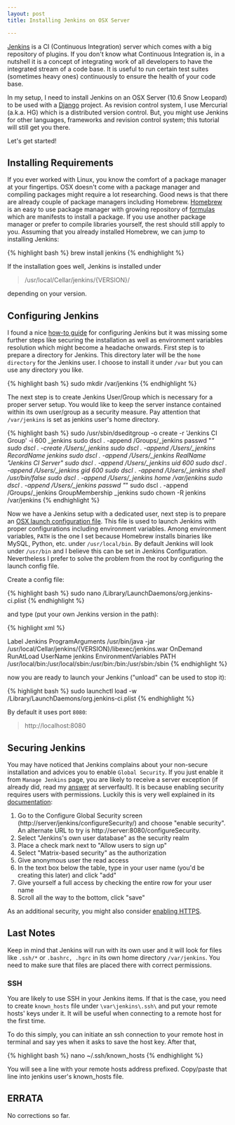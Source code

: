 ```yaml
---
layout: post
title: Installing Jenkins on OSX Server

---
```

[Jenkins](http://jenkins-ci.org "Jenkins Official Website") is a CI (Continuous Integration) server which comes with a big repository of plugins. If you don't know what Continuous Integration is, in a nutshell it is a concept of integrating work of all developers to have the integrated stream of a code base. It is useful to run certain test suites (sometimes heavy ones) continuously to ensure the health of your code base.

In my setup, I need to install Jenkins on an OSX Server (10.6 Snow Leopard) to be used with a [Django](https://www.djangoproject.com "Django Official Website") project. As revision control system, I use Mercurial (a.k.a. HG) which is a distributed version control. But, you might use Jenkins for other languages, frameworks and revision control system; this tutorial will still get you there.

Let's get started!

## Installing Requirements ##
If you ever worked with Linux, you know the comfort of a package manager at your fingertips. OSX doesn't come with a package manager and compiling packages might require a lot researching. Good news is that there are already couple of package managers including Homebrew. [Homebrew](http://brew.sh "Homebrew Official Website") is an easy to use package manager with growing repository of [formulas](https://github.com/Homebrew/homebrew/tree/master/Library/Formula) which are manifests to install a package. If you use another package manager or prefer to compile libraries yourself, the rest should still apply to you. Assuming that you already installed Homebrew, we can jump to installing Jenkins:

{% highlight bash %}
brew install jenkins
{% endhighlight %}

If the installation goes well, Jenkins is installed under 

>/usr/local/Cellar/jenkins/{VERSION}/

depending on your version.

## Configuring Jenkins ##
I found a nice [how-to guide](http://shashikantjagtap.net/adventures-with-jenkins-macosx-linux/) for configuring Jenkins but it was missing some further steps like securing the installation as well as environment variables resolution which might become a headache onwards. First step is to prepare a directory for Jenkins. This directory later will be the `home directory`
for the Jenkins user. I choose to install it under `/var` but you can use any directory you like.

{% highlight bash %}
sudo mkdir /var/jenkins
{% endhighlight %}

The next step is to create Jenkins User/Group which is necessary for a proper server setup. You would like to keep the server instance contained within its own user/group as a security measure. Pay attention that `/var/jenkins` is set as jenkins user's home directory.

{% highlight bash %}
sudo /usr/sbin/dseditgroup -o create -r 'Jenkins CI Group' -i 600 _jenkins
sudo dscl . -append /Groups/_jenkins passwd "*"
sudo dscl . -create /Users/_jenkins
sudo dscl . -append /Users/_jenkins RecordName jenkins
sudo dscl . -append /Users/_jenkins RealName "Jenkins CI Server"
sudo dscl . -append /Users/_jenkins uid 600
sudo dscl . -append /Users/_jenkins gid 600
sudo dscl . -append /Users/_jenkins shell /usr/bin/false
sudo dscl . -append /Users/_jenkins home /var/jenkins
sudo dscl . -append /Users/_jenkins passwd "*"
sudo dscl . -append /Groups/_jenkins GroupMembership _jenkins
sudo chown -R jenkins /var/jenkins
{% endhighlight %}

Now we have a Jenkins setup with a dedicated user, next step is to prepare an [OSX launch configuration file](https://developer.apple.com/library/mac/documentation/Darwin/Reference/ManPages/man5/launchd.plist.5.html). This file is used to launch Jenkins with proper configurations including environment variables. Among environment variables, `PATH` is the one I set because Homebrew installs binaries like MySQL, Python, etc. under `/usr/local/bin`. By default Jenkins will look under `/usr/bin` and I believe this can be set in Jenkins Configuration. Nevertheless I prefer to solve the problem from the root by configuring the launch config file.

Create a config file:

{% highlight bash %}
sudo nano /Library/LaunchDaemons/org.jenkins-ci.plist
{% endhighlight %}

and type (put your own Jenkins version in the path):

{% highlight xml %}
<?xml version="1.0" encoding="UTF-8"?>
<!DOCTYPE plist PUBLIC "-//Apple//DTD PLIST 1.0//EN" "http://www.apple.com/DTDs/PropertyList-1.0.dtd">
<plist version="1.0">
<dict>
<key>Label</key>
<string>Jenkins</string>
<key>ProgramArguments</key>
<array>
<string>/usr/bin/java</string>
<string>-jar</string>
<string>/usr/local/Cellar/jenkins/{VERSION}/libexec/jenkins.war</string>
</array>
<key>OnDemand</key>
<false/>
<key>RunAtLoad</key>
<true/>
<key>UserName</key>
<string>jenkins</string>
<key>EnvironmentVariables</key>
<dict>
    <key>PATH</key>
    <string>/usr/local/bin:/usr/local/sbin:/usr/bin:/bin:/usr/sbin:/sbin</string>
</dict>
</dict>
</plist>
{% endhighlight %}

now you are ready to launch your Jenkins ("unload" can be used to stop it):

{% highlight bash %}
sudo launchctl load -w /Library/LaunchDaemons/org.jenkins-ci.plist
{% endhighlight %}

By default it uses port `8080`:

> http://localhost:8080


## Securing Jenkins ##
You may have noticed that Jenkins complains about your non-secure installation and advices you to enable `Global Security`. If you just enable it from `Manage Jenkins` page, you are likely to receive a server exception (if already did, read my [answer](http://serverfault.com/a/603926/149369) at serverfault). It is because enabling security requires users with permissions. Luckily this is very well explained in its [documentation](https://wiki.jenkins-ci.org/display/JENKINS/Standard+Security+Setup):

1. Go to the Configure Global Security screen (http://server/jenkins/configureSecurity/) and choose "enable security". An alternate URL to try is http://server:8080/configureSecurity.
2. Select "Jenkins's own user database" as the security realm
3. Place a check mark next to "Allow users to sign up"
4. Select "Matrix-based security" as the authorization
5. Give anonymous user the read access
6. In the text box below the table, type in your user name (you'd be creating this later) and click "add"
7. Give yourself a full access by checking the entire row for your user name
8. Scroll all the way to the bottom, click "save"

As an additional security, you might also consider [enabling HTTPS](https://wiki.jenkins-ci.org/display/JENKINS/Starting+and+Accessing+Jenkins).

## Last Notes ##
Keep in mind that Jenkins will run with its own user and it will look for files like `.ssh/*` or `.bashrc, .hgrc` in its own home directory `/var/jenkins`. You need to make sure that files are placed there with correct permissions.

### SSH ###
You are likely to use SSH in your Jenkins items. If that is the case, you need to create `known_hosts` file under `\var\jenkins\.ssh\` and put your remote hosts' keys under it. It will be useful when connecting to a remote host for the first time.

To do this simply, you can initiate an ssh connection to your remote host in terminal and say yes when it asks to save the host key. After that, 

{% highlight bash %}
nano ~/.ssh/known_hosts
{% endhighlight %}

You will see a line with your remote hosts address prefixed. Copy/paste that line into jenkins user's known_hosts file.

## ERRATA ##
No corrections so far.